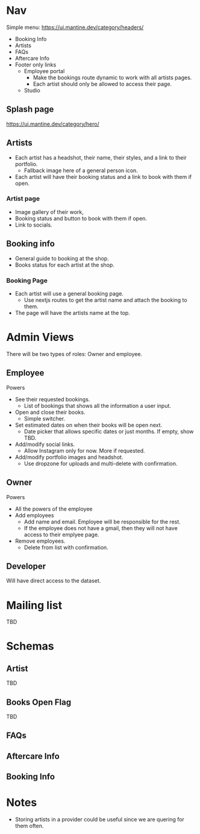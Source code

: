 # Nav

Simple menu: https://ui.mantine.dev/category/headers/

- Booking Info
- Artists
- FAQs
- Aftercare Info
- Footer only links
  - Employee portal
    - Make the bookings route dynamic to work with all artists pages.
    - Each artist should only be allowed to access their page.
  - Studio

## Splash page

https://ui.mantine.dev/category/hero/

## Artists

- Each artist has a headshot, their name, their styles, and a link to their portfolio.
  - Fallback image here of a general person icon.
- Each artist will have their booking status and a link to book with them if open.

### Artist page

- Image gallery of their work,
- Booking status and button to book with them if open.
- Link to socials.

## Booking info

- General guide to booking at the shop.
- Books status for each artist at the shop.

### Booking Page

- Each artist will use a general booking page.
  - Use nextjs routes to get the artist name and attach the booking to them.
- The page will have the artists name at the top.

# Admin Views

There will be two types of roles: Owner and employee.

## Employee

Powers

- See their requested bookings.
  - List of bookings that shows all the information a user input.
- Open and close their books.
  - Simple switcher.
- Set estimated dates on when their books will be open next.
  - Date picker that allows specific dates or just months. If empty, show TBD.
- Add/modify social links.
  - Allow Instagram only for now. More if requested.
- Add/modify portfolio images and headshot.
  - Use dropzone for uploads and multi-delete with confirmation.

## Owner

Powers

- All the powers of the employee
- Add employees
  - Add name and email. Employee will be responsible for the rest.
  - If the employee does not have a gmail, then they will not have access to their emplyee page.
- Remove employees.
  - Delete from list with confirmation.

## Developer

Will have direct access to the dataset.

# Mailing list

TBD

# Schemas

## Artist

TBD

## Books Open Flag

TBD

## FAQs

## Aftercare Info

## Booking Info

# Notes

- Storing artists in a provider could be useful since we are quering for them often.
